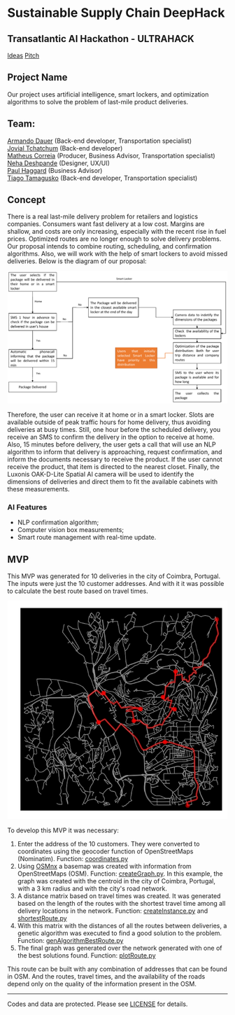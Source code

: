 # Sustainable Supply Chain DeepHack

## Transatlantic AI Hackathon - ULTRAHACK

[Ideas](https://docs.google.com/document/d/1BjOzDVyPdYw4VCrMpDJSqaygSjmlmXd4kGMiTXUDkdo/edit) [Pitch](https://www.canva.com/design/DAE7J_kW5K0/cvCfKXv1FJnDe2ysbXzTGA/edit?utm_content=DAE7J_kW5K0&utm_campaign=designshare&utm_medium=link2&utm_source=sharebutton)

## Project Name

Our project uses artificial intelligence, smart lockers, and optimization algorithms to solve the problem of last-mile product deliveries.

## Team:

[Armando Dauer](https://github.com/ArmandoDauer) (Back-end developer, Transportation specialist) \
[Jovial Tchatchum](https://github.com/aj52izov) (Back-end developer) \
[Matheus Correia](https://github.com/matheusgomesms) (Producer, Business Advisor, Transportation specialist) \
[Neha Deshpande](https://github.com/Neha-2) (Designer, UX/UI) \
[Paul Haggard](https://github.com/) (Business Advisor) \
[Tiago Tamagusko](https://github.com/tamagusko) (Back-end developer, Transportation specialist)

## Concept

There is a real last-mile delivery problem for retailers and logistics companies. Consumers want fast delivery at a low cost. Margins are shallow, and costs are only increasing, especially with the recent rise in fuel prices.
Optimized routes are no longer enough to solve delivery problems. Our proposal intends to combine routing, scheduling, and confirmation algorithms. Also, we will work with the help of smart lockers to avoid missed deliveries. Below is the diagram of our proposal:

![Concept](img/concept.png)

Therefore, the user can receive it at home or in a smart locker. Slots are available outside of peak traffic hours for home delivery, thus avoiding deliveries at busy times. Still, one hour before the scheduled delivery, you receive an SMS to confirm the delivery in the option to receive at home. Also, 15 minutes before delivery, the user gets a call that will use an NLP algorithm to inform that delivery is approaching, request confirmation, and inform the documents necessary to receive the product. If the user cannot receive the product, that item is directed to the nearest closet.
Finally, the Luxonis OAK-D-Lite Spatial AI camera will be used to identify the dimensions of deliveries and direct them to fit the available cabinets with these measurements.

### AI Features

- NLP confirmation algorithm;
- Computer vision box measurements;
- Smart route management with real-time update.


## MVP

This MVP was generated for 10 deliveries in the city of Coimbra, Portugal. The inputs were just the 10 customer addresses. And with it it was possible to calculate the best route based on travel times.

![Concept](img/routeMVP.png)

To develop this MVP it was necessary:

1. Enter the address of the 10 customers. They were converted to coordinates using the geocoder function of OpenStreetMaps (Nominatim). Function: [coordinates.py](https://github.com/tamagusko/ai-transatlantic-hackathon/blob/main/src/coordinates.py)
2. Using [OSMnx](https://osmnx.readthedocs.io/en/stable/) a basemap was created with information from OpenStreetMaps (OSM). Function: [createGraph.py](https://github.com/tamagusko/ai-transatlantic-hackathon/blob/main/src/createGraph.py). In this example, the graph was created with the centroid in the city of Coimbra, Portugal, with a 3 km radius and with the city's road network.
3. A distance matrix based on travel times was created. It was generated based on the length of the routes with the shortest travel time among all delivery locations in the network. Function: [createInstance.py](https://github.com/tamagusko/ai-transatlantic-hackathon/blob/main/src/createInstance.py) and [shortestRoute.py](https://github.com/tamagusko/ai-transatlantic-hackathon/blob/main/src/shortestRoute.py)
4. With this matrix with the distances of all the routes between deliveries, a genetic algorithm was executed to find a good solution to the problem. Function: [genAlgorithmBestRoute.py](https://github.com/tamagusko/ai-transatlantic-hackathon/blob/main/src/genAlgorithmBestRoute.py)
5. The final graph was generated over the network generated with one of the best solutions found. Function: [plotRoute.py](https://github.com/tamagusko/ai-transatlantic-hackathon/blob/main/src/plotRoute.py)

This route can be built with any combination of addresses that can be found in OSM. And the routes, travel times, and the availability of the roads depend only on the quality of the information present in the OSM.

---

Codes and data are protected. Please see [LICENSE](LICENSE) for details.



